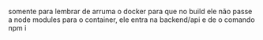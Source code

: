 somente para lembrar de arruma o docker para que no build ele não passe a node modules para o container, ele entra na backend/api e de o comando npm i 